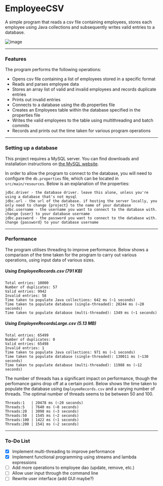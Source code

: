 # EmployeeCSV

A simple program that reads a csv file containing employees, stores each employee using Java collections and subsequently writes valid entries to a database.

![image](https://user-images.githubusercontent.com/11021728/136734178-92e3546b-5635-446b-890a-7392b66a48f7.png)

---

### Features

The program performs the following operations:
- Opens csv file containing a list of employees stored in a specific format
- Reads and parses employee data
- Stores an array list of valid and invalid employees and records duplicate entries
- Prints out invalid entries
- Connects to a database using the db.properties file
- Creates an Employees table within the database specified in the properties file
- Writes the valid employees to the table using multithreading and batch commits
- Records and prints out the time taken for various program operations

---

### Setting up a database

This project requires a MySQL server. You can find downloads and installation instructions on [the MySQL website](https://dev.mysql.com/downloads/mysql/).

In order to allow the program to connect to the database, you will need to configure the `db.properties` file, which can be located in `src/main/resources`. Below is an explanation of the properties:

```
jdbc.driver - the database driver. leave this alone, unless you're using a database that's not mysql
jdbc.url - the url of the database. if hosting the server locally, you only need to change {project} to the name of your database
jdbc.username - the username you want to connect to the database with. change {user} to your database username
jdbc.password - the password you want to connect to the database with. change {password} to your database username
```

---

### Performance

The program utilises threading to improve performance. Below shows a comparison of the time taken for the program to carry out various operations, using input data of various sizes.

##### Using EmployeeRecords.csv (791 KB)
```
Total entries: 10000
Number of duplicates: 57
Valid entries: 9942
Invalid entries: 58
Time taken to populate Java collections: 642 ms (~1 seconds)
Time taken to populate database (single-threaded): 20244 ms (~20 seconds)
Time taken to populate database (multi-threaded): 1349 ms (~1 seconds)
```

##### Using EmployeeRecordsLarge.csv (5.13 MB)
```
Total entries: 65499
Number of duplicates: 0
Valid entries: 65498
Invalid entries: 1
Time taken to populate Java collections: 971 ms (~1 seconds)
Time taken to populate database (single-threaded): 130011 ms (~130 seconds)
Time taken to populate database (multi-threaded): 11988 ms (~12 seconds)
```
The number of threads has a significant impact on performance, though the perfomance gains drop off at a certain point. Below shows the time taken to populate the database using `EmployeeRecords.csv` and a varying number of threads. The optimal number of threads seems to be between 50 and 100.
```
Threads:1   | 20478 ms (~20 seconds)
Threads:5   | 7640 ms (~8 seconds)
Threads:20  | 3098 ms (~3 seconds)
Threads:50  | 1545 ms (~2 seconds)
Threads:100 | 1422 ms (~1 seconds)
Threads:200 | 1541 ms (~2 seconds)
```

---

### To-Do List

- [x] Implement multi-threading to improve performance
- [x] Implement functional programming using streams and lambda expressions
- [ ] Add more operations to employee dao (update, remove, etc.)
- [ ] Allow user input through the command line
- [ ] Rewrite user interface (add GUI maybe?)
